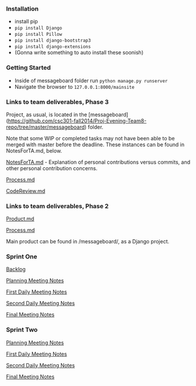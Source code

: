 ### Installation

* install pip
* `pip install Django`
* `pip install Pillow`
* `pip install django-bootstrap3`
* `pip install django-extensions`
* (Gonna write something to auto install these soonish)

### Getting Started

* Inside of messageboard folder run `python manage.py runserver`
* Navigate the browser to `127.0.0.1:8000/mainsite`

### Links to team deliverables, Phase 3

Project, as usual, is located in the [messageboard] (https://github.com/csc301-fall2014/Proj-Evening-Team8-repo/tree/master/messageboard) folder.

Note that some WIP or completed tasks may not have been able to be merged with master before the deadline.  These instances can be found in NotesForTA.md, below.

[NotesForTA.md](https://github.com/csc301-fall2014/Proj-Evening-Team8-repo/blob/master/Phase3/NotesForTA.md) - Explanation of personal contributions versus commits, and other personal contribution concerns.

[Process.md](https://github.com/csc301-fall2014/Proj-Evening-Team8-repo/blob/master/Phase3/Process.md)

[CodeReview.md](https://github.com/csc301-fall2014/Proj-Evening-Team8-repo/blob/master/Phase3/CodeReview.md)


### Links to team deliverables, Phase 2

[Product.md](https://github.com/csc301-fall2014/Proj-Evening-Team8-repo/blob/master/Phase2/Product.md)

[Process.md](https://github.com/csc301-fall2014/Proj-Evening-Team8-repo/blob/master/Phase2/Process.md)

Main product can be found in /messageboard/, as a Django project.

### Sprint One
[Backlog](https://github.com/csc301-fall2014/Proj-Evening-Team8-repo/issues/2)

[Planning Meeting Notes](https://github.com/csc301-fall2014/Proj-Evening-Team8-repo/issues/11)

[First Daily Meeting Notes](https://github.com/csc301-fall2014/Proj-Evening-Team8-repo/issues/5)

[Second Daily Meeting Notes](https://github.com/csc301-fall2014/Proj-Evening-Team8-repo/issues/23)

[Final Meeting Notes](https://github.com/csc301-fall2014/Proj-Evening-Team8-repo/issues/16)

### Sprint Two
[Planning Meeting Notes](https://github.com/csc301-fall2014/Proj-Evening-Team8-repo/issues/17)

[First Daily Meeting Notes](https://github.com/csc301-fall2014/Proj-Evening-Team8-repo/issues/25)

[Second Daily Meeting Notes](https://github.com/csc301-fall2014/Proj-Evening-Team8-repo/issues/29) 

[Final Meeting Notes](https://github.com/csc301-fall2014/Proj-Evening-Team8-repo/issues/33)
